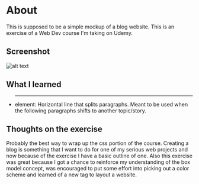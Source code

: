 # About
This is supposed to be a simple mockup of a blog website. This is an exercise of a Web Dev course I'm taking on Udemy.

## Screenshot
![alt text](https://i.imgur.com/tMgFpj9.png)

## What I learned
* <hr> element: Horizontal line that splits paragraphs. Meant to be used when the following paragraphs shifts to another topic/story.

## Thoughts on the exercise
Probably the best way to wrap up the css portion of the course. Creating a blog is something that I want to do for one of my serious web projects and now because of the exercise I have a basic outline of one. Also this exercise was great because I got a chance to reinforce my understanding of the box model concept, was encouraged to put some effort into picking out a color scheme and learned of a new tag to layout a website.

